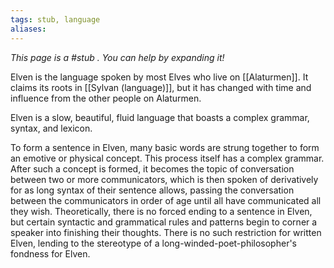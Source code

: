 ```yaml
---
tags: stub, language
aliases:
---
```


*This page is a #stub . You can help by expanding it!*

Elven is the language spoken by most Elves who live on [[Alaturmen]]. It claims its roots in [[Sylvan (language)]], but it has changed with time and influence from the other people on Alaturmen.

Elven is a slow, beautiful, fluid language that boasts a complex grammar, syntax, and lexicon. 

To form a sentence in Elven, many basic words are strung together to form an emotive or physical concept. This process itself has a complex grammar. After such a concept is formed, it becomes the topic of conversation between two or more communicators, which is then spoken of derivatively for as long syntax of their sentence allows, passing the conversation between the communicators in order of age until all have communicated all they wish. Theoretically, there is no forced ending to a sentence in Elven, but certain syntactic and grammatical rules and patterns begin to corner a speaker into finishing their thoughts. There is no such restriction for written Elven, lending to the stereotype of a long-winded-poet-philosopher's fondness for Elven.